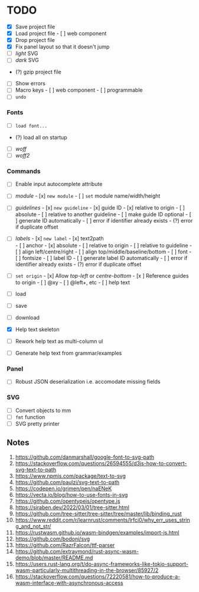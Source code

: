 # TODO


- [x] Save project file
- [x] Load project file
      - [ ] web component
- [x] Drop project file
- [x] Fix panel layout so that it doesn't jump
- [ ] _light_ SVG
- [ ] _dark_ SVG
- (?) gzip project file
- [ ] Show errors
- [ ] Macro keys
      - [ ] web component
      - [ ] programmable
- [ ] `undo`

### Fonts 

- [ ] `load font...`
- (?) load all on startup
- [ ] _woff_
- [ ] _woff2_

### Commands
- [ ] Enable input autocomplete attribute

- [ ] _module_
      - [x] `new module`
      - [ ] `set` module name/width/height

- [ ] _guidelines_
      - [x] `new guideline`
      - [x] guide ID
      - [x] relative to origin
      - [ ] absolute
      - [ ] relative to another guideline
      - [ ] make guide ID optional
      - [ ] generate ID automatically
      - [ ] error if identifier already exists
      - (?) error if duplicate offset

- [ ] _labels_
      - [x] `new label`
      - [x] text2path\
      - [ ] anchor
            - [x] absolute
            - [ ] relative to origin
            - [ ] relative to guideline
      - [ ] align left/centre/right
      - [ ] align top/middle/baseline/bottom
      - [ ] font
      - [ ] fontsize
      - [ ] label ID
      - [ ] generate label ID automatically
      - [ ] error if identifier already exists
      - (?) error if duplicate offset

- [ ] `set origin`
      - [x] Allow _top-left_ or _centre-bottom_
      - [x  ] Reference guides to origin
      - [ ] @xy
      - [ ] @left+, etc
      - [ ] help text

- [ ] load
- [ ] save
- [ ] download

- [x] Help text skeleton
- [ ] Rework help text as multi-column ul
- [ ] Generate help text from grammar/examples

### Panel
- [ ] Robust JSON deserialization i.e. accomodate missing fields

### SVG
- [ ] Convert objects to mm
- [ ] `fmt` function 
- [ ] SVG pretty printer

## Notes

1.  https://github.com/danmarshall/google-font-to-svg-path
2.  https://stackoverflow.com/questions/26594555/d3js-how-to-convert-svg-text-to-path
3.  https://www.npmjs.com/package/text-to-svg
4.  https://github.com/paulzi/svg-text-to-path
5.  https://codepen.io/grimen/pen/naENeK
6.  https://vecta.io/blog/how-to-use-fonts-in-svg
7.  https://github.com/opentypejs/opentype.js
8.  https://siraben.dev/2022/03/01/tree-sitter.html
9.  https://github.com/tree-sitter/tree-sitter/tree/master/lib/binding_rust
10. https://www.reddit.com/r/learnrust/comments/lrfci0/why_err_uses_string_and_not_str/
11. https://rustwasm.github.io/wasm-bindgen/examples/import-js.html
12. https://github.com/bodoni/svg
13. https://github.com/RazrFalcon/ttf-parser
14. https://github.com/extraymond/rust-async-wasm-demo/blob/master/README.md
15. https://users.rust-lang.org/t/do-async-frameworks-like-tokio-support-wasm-particularly-multithreading-in-the-browser/85927/2
16. https://stackoverflow.com/questions/72220581/how-to-produce-a-wasm-interface-with-asynchronous-access